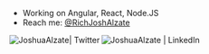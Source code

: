 - Working on Angular, React, Node.JS
- Reach me: [@RichJoshAlzate][telegram]

[<img align="left" alt="JoshuaAlzate| Twitter" src="https://img.shields.io/badge/Twitter-1DA1F2?style=for-the-badge&logo=twitter&logoColor=white" />][twitter]
[<img align="left" alt="JoshuaAlzate | LinkedIn" src="https://img.shields.io/badge/LinkedIn-0077B5?style=for-the-badge&logo=linkedin&logoColor=white" />][linkedin]

<br />
<br />

[facebook]: https://www.facebook.com/Joshanity17
[twitter]: https://twitter.com/RichJoshAlzate
[linkedin]: https://www.linkedin.com/in/joshuaalzate/
[telegram]: https://t.me/RichJoshuaAlzate